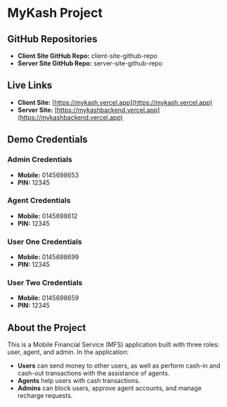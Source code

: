 # MyKash Project

## GitHub Repositories

- **Client Site GitHub Repo:** client-site-github-repo
- **Server Site GitHub Repo:** server-site-github-repo

## Live Links

- **Client Site:** [https://mykash.vercel.app](https://mykash.vercel.app)
- **Server Site:** [https://mykashbackend.vercel.app](https://mykashbackend.vercel.app)

## Demo Credentials

### Admin Credentials

- **Mobile:** 0145698653
- **PIN:** 12345

### Agent Credentials

- **Mobile:** 0145698612
- **PIN:** 12345

### User One Credentials

- **Mobile:** 0145698699
- **PIN:** 12345

### User Two Credentials

- **Mobile:** 0145698659
- **PIN:** 12345

## About the Project

This is a Mobile Financial Service (MFS) application built with three roles: user, agent, and admin. In the application:

- **Users** can send money to other users, as well as perform cash-in and cash-out transactions with the assistance of agents.
- **Agents** help users with cash transactions.
- **Admins** can block users, approve agent accounts, and manage recharge requests.
